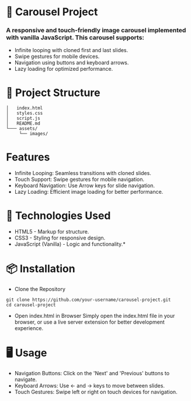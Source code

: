 # 🚀 Carousel Project
### A responsive and touch-friendly image carousel implemented with vanilla JavaScript. This carousel supports:

* Infinite looping with cloned first and last slides.
* Swipe gestures for mobile devices.
* Navigation using buttons and keyboard arrows.
* Lazy loading for optimized performance.

# 📂 Project Structure
```carousel-project/
│   index.html
│   styles.css
│   script.js
│   README.md
└─── assets/
     └── images/
```

# Features
* Infinite Looping: Seamless transitions with cloned slides.
* Touch Support: Swipe gestures for mobile navigation.
* Keyboard Navigation: Use Arrow keys for slide navigation.
* Lazy Loading: Efficient image loading for better performance.

# 🔧 Technologies Used
* HTML5 - Markup for structure.
* CSS3 - Styling for responsive design.
* JavaScript (Vanilla) - Logic and functionality.* 

# 📦 Installation
* Clone the Repository
```
git clone https://github.com/your-username/carousel-project.git
cd carousel-project
```
* Open index.html in Browser Simply open the index.html file in your browser, or use a live server extension for better development experience.



# 🖥️ Usage
* Navigation Buttons: Click on the 'Next' and 'Previous' buttons to navigate.
* Keyboard Arrows: Use ← and → keys to move between slides.
* Touch Gestures: Swipe left or right on touch devices for navigation.
